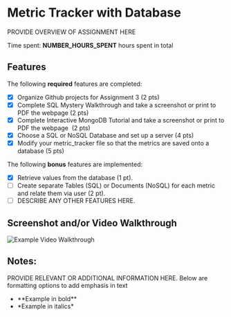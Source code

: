 # Metric Tracker with Database

PROVIDE OVERVIEW OF ASSIGNMENT HERE

Time spent: **NUMBER_HOURS_SPENT** hours spent in total

## Features

The following **required** features are completed:

- [X] Organize Github projects for Assignment 3 (2 pts)
- [X] Complete SQL Mystery Walkthrough and take a screenshot or print to PDF the webpage (2 pts)
- [X] Complete Interactive MongoDB Tutorial and take a screenshot or print to PDF the webpage  (2 pts)
- [X] Choose a SQL or NoSQL Database and set up a server (4 pts)
- [X] Modify your metric_tracker file so that the metrics are saved onto a database (5 pts)

The following **bonus** features are implemented:

- [X] Retrieve values from the database (1 pt).
- [ ] Create separate Tables (SQL) or Documents (NoSQL) for each metric and relate them via user (2 pt).
- [ ] DESCRIBE ANY OTHER FEATURES HERE.

## Screenshot and/or Video Walkthrough

<img src="https://imgur.com/gallery/4rAXx5x" title='Example Video Walkthrough' width='' alt='Example Video Walkthrough' />


## Notes:
PROVIDE RELEVANT OR ADDITIONAL INFORMATION HERE. Below are formatting options to add emphasis in text
<ul>
  <li>**Example in bold**</li>
  <li>*Example in italics*</li>
</ul>
